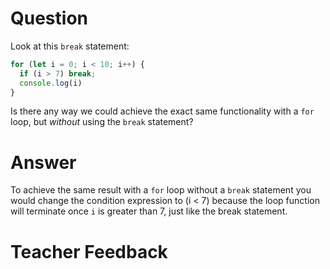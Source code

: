 # Question
Look at this `break` statement:

```js
for (let i = 0; i < 10; i++) {
  if (i > 7) break;
  console.log(i)
}
```

Is there any way we could achieve the exact same functionality with a `for` loop, but *without* using the `break` statement?

# Answer
To achieve the same result with a `for` loop without a `break` statement you would change the condition expression to (i < 7) because the loop function will terminate once `i` is greater than 7, just like the break statement.

# Teacher Feedback
